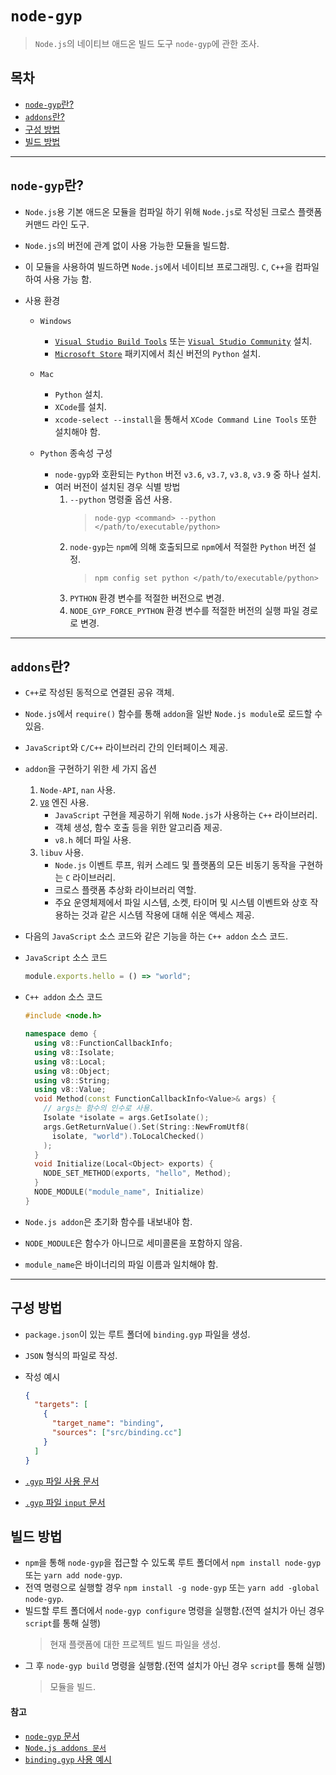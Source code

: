 # `node-gyp`

> `Node.js`의 네이티브 애드온 빌드 도구 `node-gyp`에 관한 조사.

## 목차

- [`node-gyp`란?](#nodegyp란)
- [`addons`란?](#addons란)
- [구성 방법](#구성-방법)
- [빌드 방법](#빌드-방법)

---

## `node-gyp`란?

- `Node.js`용 기본 애드온 모듈을 컴파일 하기 위해 `Node.js`로 작성된 크로스 플랫폼 커맨드 라인 도구.
- `Node.js`의 버전에 관계 없이 사용 가능한 모듈을 빌드함.
- 이 모듈을 사용하여 빌드하면 `Node.js`에서 네이티브 프로그래밍. `C`, `C++`을 컴파일하여 사용 가능 함.
- 사용 환경

  - `Windows`

    - [`Visual Studio Build Tools`](https://visualstudio.microsoft.com/ko/thank-you-downloading-visual-studio/?sku=BuildTools) 또는 [`Visual Studio Community`](https://visualstudio.microsoft.com/ko/thank-you-downloading-visual-studio/?sku=Community) 설치.
    - [`Microsoft Store`](https://docs.python.org/3/using/windows.html#the-microsoft-store-package) 패키지에서 최신 버전의 `Python` 설치.

  - `Mac`

    - `Python` 설치.
    - `XCode`를 설치.
    - `xcode-select --install`을 통해서 `XCode Command Line Tools` 또한 설치해야 함.

  - `Python` 종속성 구성

    - `node-gyp`와 호환되는 `Python` 버전 `v3.6`, `v3.7`, `v3.8`, `v3.9` 중 하나 설치.
    - 여러 버전이 설치된 경우 식별 방법
      1. `--python` 명령줄 옵션 사용.
         > `node-gyp <command> --python </path/to/executable/python>`
      2. `node-gyp`는 `npm`에 의해 호출되므로 `npm`에서 적절한 `Python` 버전 설정.
         > `npm config set python </path/to/executable/python>`
      3. `PYTHON` 환경 변수를 적절한 버전으로 변경.
      4. `NODE_GYP_FORCE_PYTHON` 환경 변수를 적절한 버전의 실행 파일 경로로 변경.

---

## `addons`란?

- `C++`로 작성된 동적으로 연결된 공유 객체.
- `Node.js`에서 `require()` 함수를 통해 `addon`을 일반 `Node.js module`로 로드할 수 있음.
- `JavaScript`와 `C/C++` 라이브러리 간의 인터페이스 제공.
- `addon`을 구현하기 위한 세 가지 옵션

  1. `Node-API`, `nan` 사용.
  2. [`V8`](https://v8docs.nodesource.com/) 엔진 사용.
     - `JavaScript` 구현을 제공하기 위해 `Node.js`가 사용하는 `C++` 라이브러리.
     - 객체 생성, 함수 호출 등을 위한 알고리즘 제공.
     - `v8.h` 헤더 파일 사용.
  3. `libuv` 사용.
     - `Node.js` 이벤트 루프, 워커 스레드 및 플랫폼의 모든 비동기 동작을 구현하는 `C` 라이브러리.
     - 크로스 플랫폼 추상화 라이브러리 역할.
     - 주요 운영체제에서 파일 시스템, 소켓, 타이머 및 시스템 이벤트와 상호 작용하는 것과 같은 시스템 작용에 대해 쉬운 액세스 제공.

- 다음의 `JavaScript` 소스 코드와 같은 기능을 하는 `C++ addon` 소스 코드.

- `JavaScript` 소스 코드

  ```js
  module.exports.hello = () => "world";
  ```

- `C++ addon` 소스 코드

  ```cpp
  #include <node.h>

  namespace demo {
    using v8::FunctionCallbackInfo;
    using v8::Isolate;
    using v8::Local;
    using v8::Object;
    using v8::String;
    using v8::Value;
    void Method(const FunctionCallbackInfo<Value>& args) {
      // args는 함수의 인수로 사용.
      Isolate *isolate = args.GetIsolate();
      args.GetReturnValue().Set(String::NewFromUtf8(
        isolate, "world").ToLocalChecked()
      );
    }
    void Initialize(Local<Object> exports) {
      NODE_SET_METHOD(exports, "hello", Method);
    }
    NODE_MODULE("module_name", Initialize)
  }
  ```

- `Node.js addon`은 초기화 함수를 내보내야 함.
- `NODE_MODULE`은 함수가 아니므로 세미콜론을 포함하지 않음.
- `module_name`은 바이너리의 파일 이름과 일치해야 함.

---

## 구성 방법

- `package.json`이 있는 루트 폴더에 `binding.gyp` 파일을 생성.
- `JSON` 형식의 파일로 작성.
- 작성 예시

  ```json
  {
    "targets": [
      {
        "target_name": "binding",
        "sources": ["src/binding.cc"]
      }
    ]
  }
  ```

- [`.gyp` 파일 사용 문서](https://gyp.gsrc.io/docs/UserDocumentation.md)
- [`.gyp` 파일 `input` 문서](https://gyp.gsrc.io/docs/InputFormatReference.md)

## 빌드 방법

- `npm`을 통해 `node-gyp`을 접근할 수 있도록 루트 폴더에서 `npm install node-gyp` 또는 `yarn add node-gyp`.
- 전역 명령으로 실행할 경우 `npm install -g node-gyp` 또는 `yarn add -global node-gyp`.
- 빌드할 루트 폴더에서 `node-gyp configure` 명령을 실행함.(전역 설치가 아닌 경우 `script`를 통해 실행)
  > 현재 플랫폼에 대한 프로젝트 빌드 파일을 생성.
- 그 후 `node-gyp build` 명령을 실행함.(전역 설치가 아닌 경우 `script`를 통해 실행)
  > 모듈을 빌드.

#### 참고

- [`node-gyp` 문서](https://github.com/nodejs/node-gyp/tree/2ef5fb86277c4d81baffc0b9f642a8d86be1bfa5/docs)
- [`Node.js addons 문서`](https://nodejs.org/api/addons.html)
- [`binding.gyp` 사용 예시](https://github.com/nodejs/node-gyp/blob/HEAD/docs/binding.gyp-files-in-the-wild.md)

